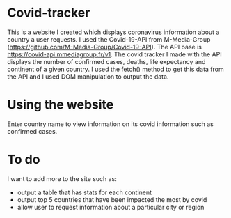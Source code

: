 # Covid-tracker
This is a website I created which displays coronavirus information about a country a user requests. I used the Covid-19-API from M-Media-Group (https://github.com/M-Media-Group/Covid-19-API). The API base is https://covid-api.mmediagroup.fr/v1. The covid tracker I made with the API displays the number of confirmed cases, deaths, life expectancy and continent of a given country. I used the fetch() method to get this data from the API and I used DOM manipulation to output the data.

# Using the website
Enter country name to view information on its covid information such as confirmed cases.

# To do
I want to add more to the site such as:
-	output a table that has stats for each continent
-	output top 5 countries that have been impacted the most by covid
-	allow user to request information about a particular city or region

